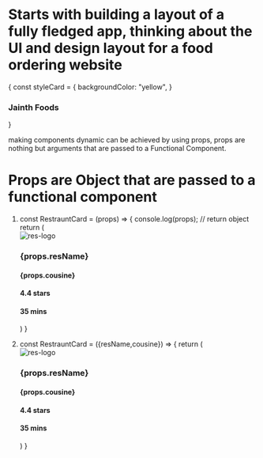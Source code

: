 <!--head LECTURE - 04 -->

# Starts with building a layout of a fully fledged app, thinking about the UI and design layout for a food ordering website

<!-- * styling in JSX -->
<!--? inline css styling in JSX accepts a JS object => style={} -->

<!-- todo: -->

{
const styleCard = {
backgroundColor: "yellow",
}

<div className="res-card" style={styleCard}>
            <h3>Jainth Foods</h3>
        </div>
}

<!-- note: props -->

making components dynamic can be achieved by using props,
props are nothing but arguments that are passed to a Functional Component.

# Props are Object that are passed to a functional component

<!--* ex -->
<!--? normal form  -->

1.  const RestrauntCard = (props) => {
    console.log(props); // return object
    return (
    <div className="res-card" style={styleCard}>
    <img className="res-logo" src="https://encrypted-tbn0.gstatic.com/images?q=tbn:ANd9GcSIaUe-0wpJiG7OjK1SbmbRaY4Cy471floEWg&s" alt="res-logo" />
    <h3>{props.resName}</h3>
    <h4>{props.cousine} </h4>
    <h4>4.4 stars</h4>
    <h4>35 mins</h4>
    </div>
    )
    }

<!--todo: destructured form  -->

2.  const RestrauntCard = ({resName,cousine}) => {
    return (
    <div className="res-card" style={styleCard}>
    <img className="res-logo" src="https://encrypted-tbn0.gstatic.com/images?q=tbn:ANd9GcSIaUe-0wpJiG7OjK1SbmbRaY4Cy471floEWg&s" alt="res-logo" />
    <h3>{props.resName}</h3>
    <h4>{props.cousine} </h4>
    <h4>4.4 stars</h4>
    <h4>35 mins</h4>
    </div>
    )
    }

<RestrauntCard 
 resName="Jainth Foods" cousine="North Indian, South Indian, Non-Veg"
  />

<!--head: Config Driven UI -->
<!--idea: UI is basically driven by a config{backend thing} like based on backend logic {config} different UI is built -->
